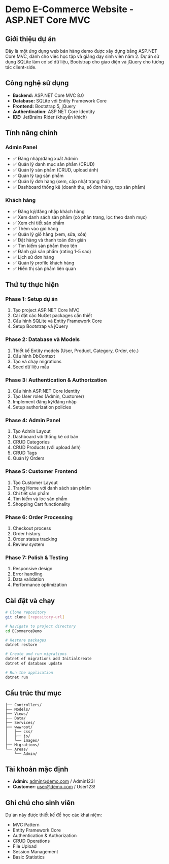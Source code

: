 # Demo E-Commerce Website - ASP.NET Core MVC

## Giới thiệu dự án

Đây là một ứng dụng web bán hàng demo được xây dựng bằng ASP.NET Core MVC, dành cho việc học tập và giảng dạy sinh viên năm 2. Dự án sử dụng SQLite làm cơ sở dữ liệu, Bootstrap cho giao diện và jQuery cho tương tác client-side.

## Công nghệ sử dụng

- **Backend:** ASP.NET Core MVC 8.0
- **Database:** SQLite với Entity Framework Core
- **Frontend:** Bootstrap 5, jQuery
- **Authentication:** ASP.NET Core Identity
- **IDE:** JetBrains Rider (khuyến khích)

## Tính năng chính

### Admin Panel
- ✅ Đăng nhập/đăng xuất Admin
- ✅ Quản lý danh mục sản phẩm (CRUD)
- ✅ Quản lý sản phẩm (CRUD, upload ảnh)
- ✅ Quản lý tag sản phẩm
- ✅ Quản lý đơn hàng (xem, cập nhật trạng thái)
- ✅ Dashboard thống kê (doanh thu, số đơn hàng, top sản phẩm)

### Khách hàng
- ✅ Đăng ký/đăng nhập khách hàng
- ✅ Xem danh sách sản phẩm (có phân trang, lọc theo danh mục)
- ✅ Xem chi tiết sản phẩm
- ✅ Thêm vào giỏ hàng
- ✅ Quản lý giỏ hàng (xem, sửa, xóa)
- ✅ Đặt hàng và thanh toán đơn giản
- ✅ Tìm kiếm sản phẩm theo tên
- ✅ Đánh giá sản phẩm (rating 1-5 sao)
- ✅ Lịch sử đơn hàng
- ✅ Quản lý profile khách hàng
- ✅ Hiển thị sản phẩm liên quan

## Thứ tự thực hiện

### Phase 1: Setup dự án
1. Tạo project ASP.NET Core MVC
2. Cài đặt các NuGet packages cần thiết
3. Cấu hình SQLite và Entity Framework Core
4. Setup Bootstrap và jQuery

### Phase 2: Database và Models
1. Thiết kế Entity models (User, Product, Category, Order, etc.)
2. Cấu hình DbContext
3. Tạo và chạy migrations
4. Seed dữ liệu mẫu

### Phase 3: Authentication & Authorization
1. Cấu hình ASP.NET Core Identity
2. Tạo User roles (Admin, Customer)
3. Implement đăng ký/đăng nhập
4. Setup authorization policies

### Phase 4: Admin Panel
1. Tạo Admin Layout
2. Dashboard với thống kê cơ bản
3. CRUD Categories
4. CRUD Products (với upload ảnh)
5. CRUD Tags
6. Quản lý Orders

### Phase 5: Customer Frontend
1. Tạo Customer Layout
2. Trang Home với danh sách sản phẩm
3. Chi tiết sản phẩm
4. Tìm kiếm và lọc sản phẩm
5. Shopping Cart functionality

### Phase 6: Order Processing
1. Checkout process
2. Order history
3. Order status tracking
4. Review system

### Phase 7: Polish & Testing
1. Responsive design
2. Error handling
3. Data validation
4. Performance optimization

## Cài đặt và chạy

```bash
# Clone repository
git clone [repository-url]

# Navigate to project directory
cd ECommerceDemo

# Restore packages
dotnet restore

# Create and run migrations
dotnet ef migrations add InitialCreate
dotnet ef database update

# Run the application
dotnet run
```

## Cấu trúc thư mục

```
├── Controllers/
├── Models/
├── Views/
├── Data/
├── Services/
├── wwwroot/
│   ├── css/
│   ├── js/
│   └── images/
├── Migrations/
└── Areas/
    └── Admin/
```

## Tài khoản mặc định

- **Admin:** admin@demo.com / Admin123!
- **Customer:** user@demo.com / User123!

## Ghi chú cho sinh viên

Dự án này được thiết kế để học các khái niệm:
- MVC Pattern
- Entity Framework Core
- Authentication & Authorization
- CRUD Operations
- File Upload
- Session Management
- Basic Statistics
